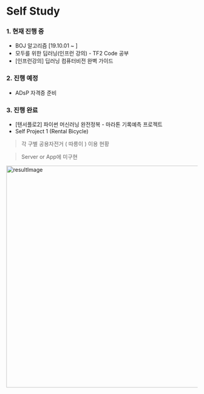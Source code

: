# Self Study

### 1. 현재 진행 중
- BOJ 알고리즘 [19.10.01 ~ ]
- 모두를 위한 딥러닝(인프런 강의) - TF2 Code 공부
- [인프런강의] 딥러닝 컴퓨터비전 완벽 가이드
### 2. 진행 예정
- ADsP 자격증 준비

### 3. 진행 완료
- [텐서플로2] 파이썬 머신러닝 완전정복 - 마라톤 기록예측 프로젝트
- Self Project 1 (Rental Bicycle)
> 각 구별 공용자전거 ( 따릉이 ) 이용 현황

> Server or App에 미구현

<img width="583" alt="resultImage" src="https://user-images.githubusercontent.com/55193363/70711648-59742200-1d25-11ea-94ac-6710ef6b00e4.PNG">

